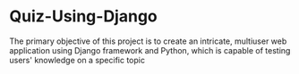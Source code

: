 # Quiz-Using-Django
The primary objective of this project is to create an intricate, multiuser web application using Django framework and Python, which is capable of testing users' knowledge on a specific topic
